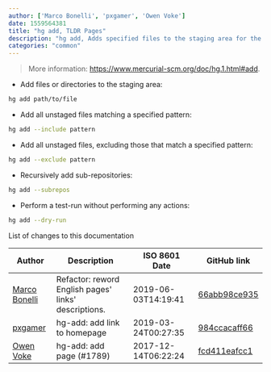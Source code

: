 ```yaml
---
author: ['Marco Bonelli', 'pxgamer', 'Owen Voke']
date: 1559564381
title: "hg add, TLDR Pages"
description: "hg add, Adds specified files to the staging area for the next commit in Mercurial."
categories: "common"
---
```

> More information: <https://www.mercurial-scm.org/doc/hg.1.html#add>.

- Add files or directories to the staging area:

```bash
hg add path/to/file
```

- Add all unstaged files matching a specified pattern:

```bash
hg add --include pattern
```

- Add all unstaged files, excluding those that match a specified pattern:

```bash
hg add --exclude pattern
```

- Recursively add sub-repositories:

```bash
hg add --subrepos
```

- Perform a test-run without performing any actions:

```bash
hg add --dry-run
```
List of changes to this documentation


Author | Description | ISO 8601 Date | GitHub link
------|-----|-----|-----
[Marco Bonelli](mailto:marco@mebeim.net) | Refactor: reword English pages' links' descriptions. | 2019-06-03T14:19:41 | [66abb98ce935](https://github.com/tldr-pages/tldr/commit/66abb98ce935c0f4516bf30c4d6da72180d5a3ab)
[pxgamer](mailto:owzie123@gmail.com) | hg-add: add link to homepage | 2019-03-24T00:27:35 | [984ccacaff66](https://github.com/tldr-pages/tldr/commit/984ccacaff66e1b137ecdf62c0e8ab8f17896110)
[Owen Voke](mailto:owzie123@gmail.com) | hg-add: add page (#1789) | 2017-12-14T06:22:24 | [fcd411eafcc1](https://github.com/tldr-pages/tldr/commit/fcd411eafcc1884b59db9466df4ec4752b5bc967)

